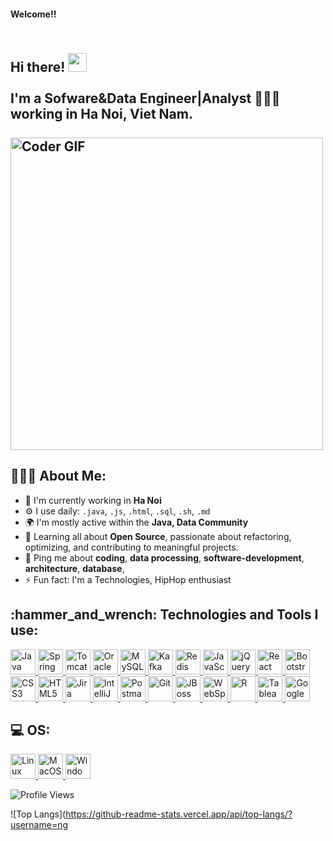 <!-- <p align="center">
  <img src="" alt="Hi, I'm Nguyen Thanh  👋 I'm a Sofware&Data Engineer|Analyst 🚀 I ❤️ Happy Hardcore ❤️">
</p> -->

#### Welcome!!

<h2 align="left">
 <abc>
  <br>Hi there! <img src="https://user-images.githubusercontent.com/42378118/110234147-e3259600-7f4e-11eb-95be-0c4047144dea.gif" width="30"><br>
  <br> I'm a Sofware&Data Engineer|Analyst 👨🏻‍💻  working in Ha Noi, Viet Nam.<br>
  <br>
    <img src="https://media.giphy.com/media/SWoSkN6DxTszqIKEqv/giphy.gif" alt="Coder GIF" width="500">
 </abc>
</h2> 

<h2 align="left">👨🏻‍💻 About Me:</h2>

- 🏢 I'm currently working in **Ha Noi**
- ⚙️ I use daily: `.java`, `.js`, `.html`, `.sql`, `.sh`, `.md`
- 🌍 I'm mostly active within the **Java, Data Community** 
- 🌱 Learning all about **Open Source**, passionate about refactoring, optimizing, and contributing to meaningful projects.
- 💬 Ping me about **coding**, **data processing**, **software-development**, **architecture**, **database**, 
- ⚡️ Fun fact: I'm a Technologies, HipHop enthusiast

<h2 align="left">:hammer_and_wrench: Technologies and Tools I use:</h2>
<p align="left">
    <a href="https://www.java.com/" target="_blank"> <img src="https://cdn.jsdelivr.net/gh/devicons/devicon/icons/java/java-original-wordmark.svg" alt="Java" width="40" height="40"/> </a>
    <a href="https://spring.io/" target="_blank"> <img src="https://cdn.jsdelivr.net/gh/devicons/devicon/icons/spring/spring-original.svg" alt="Spring" width="40" height="40"/> </a>
    <a href="https://tomcat.apache.org/" target="_blank"> <img src="https://cdn.jsdelivr.net/gh/devicons/devicon/icons/tomcat/tomcat-original-wordmark.svg" alt="Tomcat" width="40" height="40"/> </a>
    <a href="https://www.oracle.com/database/" target="_blank"> <img src="https://cdn.jsdelivr.net/gh/devicons/devicon/icons/oracle/oracle-original.svg" alt="Oracle" width="40" height="40"/> </a>
    <a href="https://www.mysql.com/" target="_blank"> <img src="https://cdn.jsdelivr.net/gh/devicons/devicon/icons/mysql/mysql-original-wordmark.svg" alt="MySQL" width="40" height="40"/> </a>
    <a href="https://kafka.apache.org/" target="_blank"> <img src="https://cdn.jsdelivr.net/gh/devicons/devicon/icons/apachekafka/apachekafka-original-wordmark.svg" alt="Kafka" width="40" height="40"/> </a>
    <a href="https://redis.io/" target="_blank"> <img src="https://cdn.jsdelivr.net/gh/devicons/devicon/icons/redis/redis-original-wordmark.svg" alt="Redis" width="40" height="40"/> </a>
    <a href="https://developer.mozilla.org/en-US/docs/Web/JavaScript" target="_blank"> <img src="https://cdn.jsdelivr.net/gh/devicons/devicon/icons/javascript/javascript-original.svg" alt="JavaScript" width="40" height="40"/> </a>
    <a href="https://jquery.com/" target="_blank"> <img src="https://cdn.jsdelivr.net/gh/devicons/devicon/icons/jquery/jquery-original-wordmark.svg" alt="jQuery" width="40" height="40"/> </a>
    <a href="https://reactjs.org/" target="_blank"> <img src="https://cdn.jsdelivr.net/gh/devicons/devicon/icons/react/react-original-wordmark.svg" alt="React" width="40" height="40"/> </a>
    <a href="https://getbootstrap.com/" target="_blank"> <img src="https://cdn.jsdelivr.net/gh/devicons/devicon/icons/bootstrap/bootstrap-original-wordmark.svg" alt="Bootstrap" width="40" height="40"/> </a>
    <a href="https://www.w3schools.com/css/" target="_blank"> <img src="https://cdn.jsdelivr.net/gh/devicons/devicon/icons/css3/css3-original-wordmark.svg" alt="CSS3" width="40" height="40"/> </a>
    <a href="https://www.w3.org/html/" target="_blank"> <img src="https://cdn.jsdelivr.net/gh/devicons/devicon/icons/html5/html5-original-wordmark.svg" alt="HTML5" width="40" height="40"/> </a>
    <a href="https://www.atlassian.com/software/jira" target="_blank"> <img src="https://cdn.jsdelivr.net/gh/devicons/devicon/icons/jira/jira-original-wordmark.svg" alt="Jira" width="40" height="40"/> </a>
    <a href="https://www.jetbrains.com/idea/" target="_blank"> <img src="https://cdn.jsdelivr.net/gh/devicons/devicon/icons/intellij/intellij-original.svg" alt="IntelliJ IDEA" width="40" height="40"/> </a>
    <a href="https://www.postman.com/" target="_blank"> <img src="https://www.vectorlogo.zone/logos/getpostman/getpostman-icon.svg" alt="Postman" width="40" height="40"/> </a>
    <a href="https://git-scm.com/" target="_blank"> <img src="https://www.vectorlogo.zone/logos/git-scm/git-scm-icon.svg" alt="Git" width="40" height="40"/> </a>
    <a href="https://www.redhat.com/en/technologies/jboss-middleware" target="_blank"> <img src="https://www.vectorlogo.zone/logos/redhat/redhat-icon.svg" alt="JBoss" width="40" height="40"/> </a>
    <a href="https://www.ibm.com/cloud/websphere-application-server" target="_blank"> <img src="https://www.vectorlogo.zone/logos/ibm/ibm-icon.svg" alt="WebSphere" width="40" height="40"/> </a>
    <a href="https://www.r-project.org/" target="_blank"> <img src="https://cdn.jsdelivr.net/gh/devicons/devicon/icons/r/r-original.svg" alt="R" width="40" height="40"/> </a>
    <a href="https://www.tableau.com/" target="_blank"> <img src="https://www.vectorlogo.zone/logos/tableau/tableau-icon.svg" alt="Tableau" width="40" height="40"/> </a>
    <a href="https://cloud.google.com/bigquery" target="_blank"> <img src="https://www.vectorlogo.zone/logos/google_cloud/google_cloud-icon.svg" alt="Google BigQuery" width="40" height="40"/> </a>
</p>

<h2 align="left">💻 OS:</h2>
<p align="left">
    <a href="https://www.linux.org/" target="_blank"> <img src="https://cdn.jsdelivr.net/gh/devicons/devicon/icons/linux/linux-original.svg" alt="Linux" width="40" height="40"/> </a>
    <a href="https://www.apple.com/macos/" target="_blank"> <img src="https://www.vectorlogo.zone/logos/apple/apple-icon.svg" alt="MacOS" width="40" height="40"/> </a>
    <a href="https://www.microsoft.com/en-us/windows" target="_blank"> <img src="https://www.vectorlogo.zone/logos/microsoft/microsoft-icon.svg" alt="Windows" width="40" height="40"/> </a>
</p>

![Profile Views](https://komarev.com/ghpvc/?username=nguyenthanhjt&color=blue)

![Top Langs](https://github-readme-stats.vercel.app/api/top-langs/?username=ng
